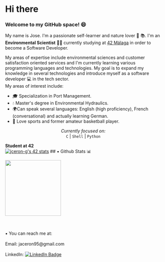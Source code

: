 # Hi there 
### Welcome to my GitHub space! 😄
My name is Jose. I'm a passionate self-learner and nature lover 🌲 📚. I'm an **Environmental Scientist** 🐢🌻 currently studying at [42 Málaga](https://www.42malaga.com/) in order to become a Software Developer.

My areas of expertise include environmental sciences and customer satisfaction oriented services and I'm currently learning various programming languages and technologies. My goal is to expand my knowledge in several technologies and introduce myself as a software developer 💻 in the tech sector.
<br />
My areas of interest include:

* 🎓 Specialization in Port Management.
* 💧 Master's degree in Environmental Hydraulics.
* 🌍Can speak several languages: English (high proficiency), French (conversational) and actually learning German.
* 🏀 Love sports and former amateur basketball player.
<p align="center">
<i> Currently focused on: </i> <br />
<code>C</code> | <code>Shell</code> | <code>Python</code>
  <summary> <b>Student at 42</b> </summary>
<a href="https://github.com/oakoudad/badge42"><img src="https://badge.mediaplus.ma/darkblue/jceron-g?1337Badge=off&UM6P=off" alt="jceron-g's 42 stats" /></a>
## ▪️ Github Stats 📊

<p>
<a href="https://github.com/jceron-g">
  <img height="180em" src="https://github-readme-stats-eight-theta.vercel.app/api?username=jceron-g&show_icons=true&theme=algolia&include_all_commits=true&count_private=true"/>
</a>
</p>
<br /><br />
▪️ You can reach me at:
<br /><br />
Email: jaceron95@gmail.com
<br /><br />
LinkedIn: <a href="[https://www.linkedin.com/in/tu-usuario/](https://www.linkedin.com/in/jos%C3%A9-antonio-cer%C3%B3n-guti%C3%A9rrez-0a111518a/)">
  <img src="https://img.shields.io/badge/LinkedIn-Connect-blue?logo=linkedin&style=flat-square" alt="LinkedIn Badge">
</a>
